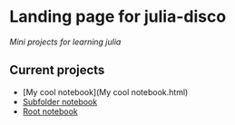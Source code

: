 # Landing page for julia-disco
_Mini projects for learning julia_  

## Current projects
- [My cool notebook](My cool notebook.html)
- [Subfolder notebook](testfolder/testnotebook.html)
- [Root notebook](notebook_in_rote.html)
